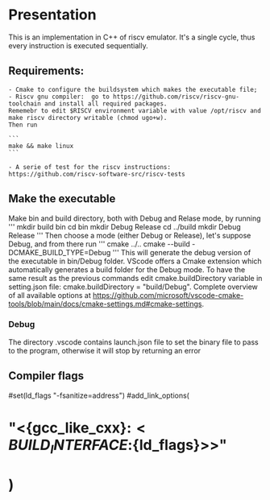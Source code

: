 # Presentation 
This is an implementation in C++ of riscv emulator.
It's a single cycle, thus every instruction is executed sequentially.

## Requirements: 
    - Cmake to configure the buildsystem which makes the executable file;
    - Riscv gnu compiler:  go to https://github.com/riscv/riscv-gnu-toolchain and install all required packages. 
    Rememebr to edit $RISCV environment variable with value /opt/riscv and make riscv directory writable (chmod ugo+w).
    Then run  

    ```
    make && make linux 
    ```

    - A serie of test for the riscv instructions: https://github.com/riscv-software-src/riscv-tests

## Make the executable
Make bin and build directory, both with Debug and Relase mode, by running
    '''
    mkdir build  bin
    cd bin
    mkdir Debug Release
    cd ../build
    mkdir Debug Release
    '''
Then choose a mode (either Debug or Release), let's suppose Debug,  and from there run
    '''
    cmake ../..
    cmake --build -DCMAKE_BUILD_TYPE=Debug
    '''
This will generate the debug version of the executable in bin/Debug folder.
VScode offers a Cmake extension which automatically generates a build folder for the Debug mode.
To have the same result as the previous commands edit cmake.buildDirectory variable in setting.json file: cmake.buildDirectory = "build/Debug".
Complete overview of all available options at https://github.com/microsoft/vscode-cmake-tools/blob/main/docs/cmake-settings.md#cmake-settings.

### Debug ###
The directory .vscode contains launch.json file to set the binary file to pass to the program, otherwise it will stop by returning an error

## Compiler flags ##
#set(ld_flags "-fsanitize=address")
#add_link_options(
#        "$<${gcc_like_cxx}:$<BUILD_INTERFACE:${ld_flags}>>"
#        )